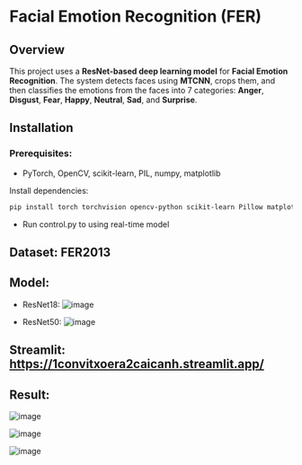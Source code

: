 # **Facial Emotion Recognition (FER)**

## **Overview**
This project uses a **ResNet-based deep learning model** for **Facial Emotion Recognition**. The system detects faces using **MTCNN**, crops them, and then classifies the emotions from the faces into 7 categories: **Anger**, **Disgust**, **Fear**, **Happy**, **Neutral**, **Sad**, and **Surprise**.

## **Installation**

### Prerequisites:
- PyTorch, OpenCV, scikit-learn, PIL, numpy, matplotlib

Install dependencies:

```bash
pip install torch torchvision opencv-python scikit-learn Pillow matplotlib tqdm
```

- Run control.py to using real-time model 

## Dataset: FER2013

## Model: 
- ResNet18:
  ![image](https://github.com/user-attachments/assets/b91fbc28-40e0-4225-b5ad-6fa9d52a29d3)

- ResNet50:
  ![image](https://github.com/user-attachments/assets/80cdb910-7a9a-4e91-b9be-ec961d4b32f1)

## Streamlit: https://1convitxoera2caicanh.streamlit.app/

## Result:

![image](https://github.com/user-attachments/assets/12f395dc-092e-415d-ac5d-e6d4183d14d0)

![image](https://github.com/user-attachments/assets/de31cdf3-14f1-4acc-90d8-69e33a303d86)

![image](https://github.com/user-attachments/assets/4b1a1276-6046-4d19-9a13-fee3043744e4)



